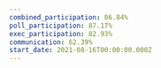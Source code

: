 ```yaml
---
combined_participation: 86.84%
poll_participation: 87.17%
exec_participation: 82.93%
communication: 62.39%
start_date: 2021-08-16T00:00:00.000Z
---
```

